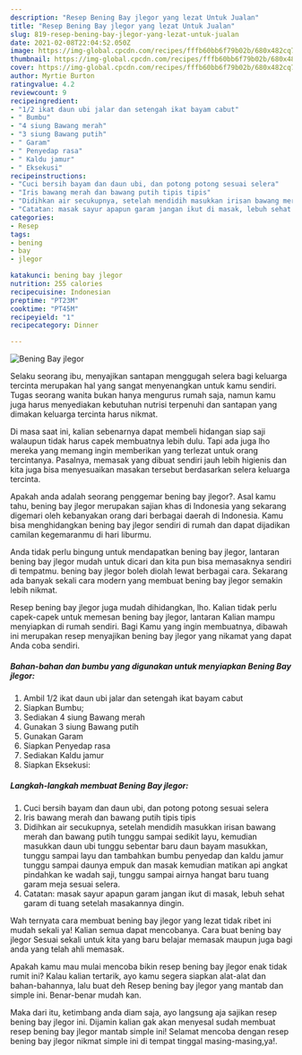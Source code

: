 ```yaml
---
description: "Resep Bening Bay jlegor yang lezat Untuk Jualan"
title: "Resep Bening Bay jlegor yang lezat Untuk Jualan"
slug: 819-resep-bening-bay-jlegor-yang-lezat-untuk-jualan
date: 2021-02-08T22:04:52.050Z
image: https://img-global.cpcdn.com/recipes/fffb60bb6f79b02b/680x482cq70/bening-bay-jlegor-foto-resep-utama.jpg
thumbnail: https://img-global.cpcdn.com/recipes/fffb60bb6f79b02b/680x482cq70/bening-bay-jlegor-foto-resep-utama.jpg
cover: https://img-global.cpcdn.com/recipes/fffb60bb6f79b02b/680x482cq70/bening-bay-jlegor-foto-resep-utama.jpg
author: Myrtie Burton
ratingvalue: 4.2
reviewcount: 9
recipeingredient:
- "1/2 ikat daun ubi jalar dan setengah ikat bayam cabut"
- " Bumbu"
- "4 siung Bawang merah"
- "3 siung Bawang putih"
- " Garam"
- " Penyedap rasa"
- " Kaldu jamur"
- " Eksekusi"
recipeinstructions:
- "Cuci bersih bayam dan daun ubi, dan potong potong sesuai selera"
- "Iris bawang merah dan bawang putih tipis tipis"
- "Didihkan air secukupnya, setelah mendidih masukkan irisan bawang merah dan bawang putih tunggu sampai sedikit layu, kemudian masukkan daun ubi tunggu sebentar baru daun bayam masukkan, tunggu sampai layu dan tambahkan bumbu penyedap dan kaldu jamur tunggu sampai daunya empuk dan masak kemudian matikan api angkat pindahkan ke wadah saji, tunggu sampai airnya hangat baru tuang garam meja sesuai selera."
- "Catatan: masak sayur apapun garam jangan ikut di masak, lebuh sehat garam di tuang setelah masakannya dingin."
categories:
- Resep
tags:
- bening
- bay
- jlegor

katakunci: bening bay jlegor 
nutrition: 255 calories
recipecuisine: Indonesian
preptime: "PT23M"
cooktime: "PT45M"
recipeyield: "1"
recipecategory: Dinner

---
```



![Bening Bay jlegor](https://img-global.cpcdn.com/recipes/fffb60bb6f79b02b/680x482cq70/bening-bay-jlegor-foto-resep-utama.jpg)

Selaku seorang ibu, menyajikan santapan menggugah selera bagi keluarga tercinta merupakan hal yang sangat menyenangkan untuk kamu sendiri. Tugas seorang  wanita bukan hanya mengurus rumah saja, namun kamu juga harus menyediakan kebutuhan nutrisi terpenuhi dan santapan yang dimakan keluarga tercinta harus nikmat.

Di masa  saat ini, kalian sebenarnya dapat membeli hidangan siap saji walaupun tidak harus capek membuatnya lebih dulu. Tapi ada juga lho mereka yang memang ingin memberikan yang terlezat untuk orang tercintanya. Pasalnya, memasak yang dibuat sendiri jauh lebih higienis dan kita juga bisa menyesuaikan masakan tersebut berdasarkan selera keluarga tercinta. 



Apakah anda adalah seorang penggemar bening bay jlegor?. Asal kamu tahu, bening bay jlegor merupakan sajian khas di Indonesia yang sekarang digemari oleh kebanyakan orang dari berbagai daerah di Indonesia. Kamu bisa menghidangkan bening bay jlegor sendiri di rumah dan dapat dijadikan camilan kegemaranmu di hari liburmu.

Anda tidak perlu bingung untuk mendapatkan bening bay jlegor, lantaran bening bay jlegor mudah untuk dicari dan kita pun bisa memasaknya sendiri di tempatmu. bening bay jlegor boleh diolah lewat berbagai cara. Sekarang ada banyak sekali cara modern yang membuat bening bay jlegor semakin lebih nikmat.

Resep bening bay jlegor juga mudah dihidangkan, lho. Kalian tidak perlu capek-capek untuk memesan bening bay jlegor, lantaran Kalian mampu menyiapkan di rumah sendiri. Bagi Kamu yang ingin membuatnya, dibawah ini merupakan resep menyajikan bening bay jlegor yang nikamat yang dapat Anda coba sendiri.

<!--inarticleads1-->

##### Bahan-bahan dan bumbu yang digunakan untuk menyiapkan Bening Bay jlegor:

1. Ambil 1/2 ikat daun ubi jalar dan setengah ikat bayam cabut
1. Siapkan  Bumbu;
1. Sediakan 4 siung Bawang merah
1. Gunakan 3 siung Bawang putih
1. Gunakan  Garam
1. Siapkan  Penyedap rasa
1. Sediakan  Kaldu jamur
1. Siapkan  Eksekusi:




<!--inarticleads2-->

##### Langkah-langkah membuat Bening Bay jlegor:

1. Cuci bersih bayam dan daun ubi, dan potong potong sesuai selera
1. Iris bawang merah dan bawang putih tipis tipis
1. Didihkan air secukupnya, setelah mendidih masukkan irisan bawang merah dan bawang putih tunggu sampai sedikit layu, kemudian masukkan daun ubi tunggu sebentar baru daun bayam masukkan, tunggu sampai layu dan tambahkan bumbu penyedap dan kaldu jamur tunggu sampai daunya empuk dan masak kemudian matikan api angkat pindahkan ke wadah saji, tunggu sampai airnya hangat baru tuang garam meja sesuai selera.
1. Catatan: masak sayur apapun garam jangan ikut di masak, lebuh sehat garam di tuang setelah masakannya dingin.




Wah ternyata cara membuat bening bay jlegor yang lezat tidak ribet ini mudah sekali ya! Kalian semua dapat mencobanya. Cara buat bening bay jlegor Sesuai sekali untuk kita yang baru belajar memasak maupun juga bagi anda yang telah ahli memasak.

Apakah kamu mau mulai mencoba bikin resep bening bay jlegor enak tidak rumit ini? Kalau kalian tertarik, ayo kamu segera siapkan alat-alat dan bahan-bahannya, lalu buat deh Resep bening bay jlegor yang mantab dan simple ini. Benar-benar mudah kan. 

Maka dari itu, ketimbang anda diam saja, ayo langsung aja sajikan resep bening bay jlegor ini. Dijamin kalian gak akan menyesal sudah membuat resep bening bay jlegor mantab simple ini! Selamat mencoba dengan resep bening bay jlegor nikmat simple ini di tempat tinggal masing-masing,ya!.

